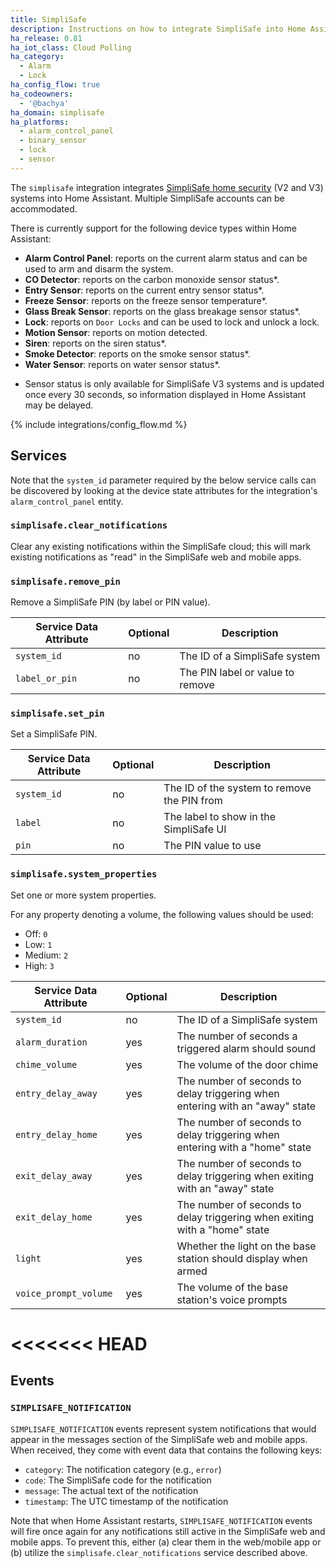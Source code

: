 ```yaml
---
title: SimpliSafe
description: Instructions on how to integrate SimpliSafe into Home Assistant.
ha_release: 0.81
ha_iot_class: Cloud Polling
ha_category:
  - Alarm
  - Lock
ha_config_flow: true
ha_codeowners:
  - '@bachya'
ha_domain: simplisafe
ha_platforms:
  - alarm_control_panel
  - binary_sensor
  - lock
  - sensor
---
```


The `simplisafe` integration integrates [SimpliSafe home security](https://simplisafe.com) (V2 and V3) systems into Home Assistant. Multiple SimpliSafe accounts can be accommodated.

There is currently support for the following device types within Home Assistant:

- **Alarm Control Panel**: reports on the current alarm status and can be used to arm and disarm the system.
- **CO Detector**: reports on the carbon monoxide sensor status*.
- **Entry Sensor**: reports on the current entry sensor status*.
- **Freeze Sensor**: reports on the freeze sensor temperature*.
- **Glass Break Sensor**: reports on the glass breakage sensor status*.
- **Lock**: reports on `Door Locks` and can be used to lock and unlock a lock.
- **Motion Sensor**: reports on motion detected.
- **Siren**: reports on the siren status*.
- **Smoke Detector**: reports on the smoke sensor status*.
- **Water Sensor**: reports on water sensor status*.

* Sensor status is only available for SimpliSafe V3 systems and is updated once every 30 seconds, so information displayed in Home Assistant may be delayed.

{% include integrations/config_flow.md %}

## Services

Note that the `system_id` parameter required by the below service calls can be discovered
by looking at the device state attributes for the integration's `alarm_control_panel`
entity.

### `simplisafe.clear_notifications`

Clear any existing notifications within the SimpliSafe cloud; this will mark existing
notifications as "read" in the SimpliSafe web and mobile apps.

### `simplisafe.remove_pin`

Remove a SimpliSafe PIN (by label or PIN value).

| Service Data Attribute | Optional | Description                      |
| ---------------------- | -------- | -------------------------------- |
| `system_id`            | no       | The ID of a SimpliSafe system    |
| `label_or_pin`         | no       | The PIN label or value to remove |

### `simplisafe.set_pin`

Set a SimpliSafe PIN.

| Service Data Attribute | Optional | Description                                 |
| ---------------------- | -------- | ------------------------------------------- |
| `system_id`            | no       | The ID of the system to remove the PIN from |
| `label`                | no       | The label to show in the SimpliSafe UI      |
| `pin`                  | no       | The PIN value to use                        |

### `simplisafe.system_properties`

Set one or more system properties.

For any property denoting a volume, the following values should be used:

* Off: `0`
* Low: `1`
* Medium: `2`
* High: `3`

| Service Data Attribute | Optional | Description                                                                  |
| ---------------------- | -------- | ---------------------------------------------------------------------------- |
| `system_id`            | no       | The ID of a SimpliSafe system                                                |
| `alarm_duration`       | yes      | The number of seconds a triggered alarm should sound                         |
| `chime_volume`         | yes      | The volume of the door chime                                                 |
| `entry_delay_away`     | yes      | The number of seconds to delay triggering when entering with an "away" state |
| `entry_delay_home`     | yes      | The number of seconds to delay triggering when entering with a "home" state  |
| `exit_delay_away`      | yes      | The number of seconds to delay triggering when exiting with an "away" state  |
| `exit_delay_home`      | yes      | The number of seconds to delay triggering when exiting with a "home" state   |
| `light`                | yes      | Whether the light on the base station should display when armed              |
| `voice_prompt_volume`  | yes      | The volume of the base station's voice prompts                               |
<<<<<<< HEAD
=======

## Events

### `SIMPLISAFE_NOTIFICATION`

`SIMPLISAFE_NOTIFICATION` events represent system notifications that would appear in the
messages section of the SimpliSafe web and mobile apps. When received, they come with
event data that contains the following keys:

* `category`: The notification category (e.g., `error`)
* `code`: The SimpliSafe code for the notification
* `message`: The actual text of the notification
* `timestamp`: The UTC timestamp of the notification

Note that when Home Assistant restarts, `SIMPLISAFE_NOTIFICATION` events will fire once
again for any notifications still active in the SimpliSafe web and mobile apps. To
prevent this, either (a) clear them in the web/mobile app or (b) utilize the 
`simplisafe.clear_notifications` service described above.
